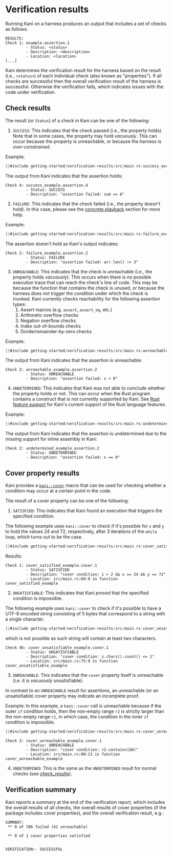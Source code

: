 # Verification results

Running Kani on a harness produces an output that includes a set of checks as
follows:

```
RESULTS:
Check 1: example.assertion.1
         - Status: <status>
         - Description: <description>
         - Location: <location>
[...]
```

Kani determines the verification result for the harness based on the
result (i.e., `<status>`) of each individual check (also known as "properties"). If all
checks are successful then the overall verification result of the harness is successful. Otherwise the
verification fails, which indicates issues with the code under verification.

## Check results

The result (or `Status`) of a check in Kani can be one of the following:

1. `SUCCESS`: This indicates that the check passed (i.e., the property holds).
Note that in some cases, the property may hold _vacuously_. This can occur
because the property is unreachable, or because the harness is
_over-constrained_.

Example:
```rust
{{#include getting-started/verification-results/src/main.rs:success_example}}
```
The output from Kani indicates that the assertion holds:
```
Check 4: success_example.assertion.4
         - Status: SUCCESS
         - Description: "assertion failed: sum == 6"
```

2. `FAILURE`: This indicates that the check failed (i.e., the property doesn't
hold). In this case, please see the [concrete playback](./reference/experimental/concrete-playback.md)
section for more help.

Example:
```rust
{{#include getting-started/verification-results/src/main.rs:failure_example}}
```
The assertion doesn't hold as Kani's output indicates:
```
Check 2: failure_example.assertion.2
         - Status: FAILURE
         - Description: "assertion failed: arr.len() != 3"
```

3. `UNREACHABLE`: This indicates that the check is unreachable (i.e., the
property holds _vacuously_). This occurs when there is no possible execution
trace that can reach the check's line of code.
This may be because the function that contains the check is unused, or because
the harness does not trigger the condition under which the check is invoked.
Kani currently checks reachability for the following assertion types:
    1. Assert macros (e.g. `assert`, `assert_eq`, etc.)
    2. Arithmetic overflow checks
    3. Negation overflow checks
    4. Index out-of-bounds checks
    5. Divide/remainder-by-zero checks

Example:

```rust
{{#include getting-started/verification-results/src/main.rs:unreachable_example}}
```

The output from Kani indicates that the assertion is unreachable:
```
Check 2: unreachable_example.assertion.2
         - Status: UNREACHABLE
         - Description: "assertion failed: x < 8"
```

4. `UNDETERMINED`: This indicates that Kani was not able to conclude whether the
property holds or not. This can occur when the Rust program contains a construct
that is not currently supported by Kani. See
[Rust feature support](./rust-feature-support.md) for Kani's current support of the
Rust language features.

Example:
```rust
{{#include getting-started/verification-results/src/main.rs:undetermined_example}}
```
The output from Kani indicates that the assertion is undetermined due to the
missing support for inline assembly in Kani:
```
Check 2: undetermined_example.assertion.2
         - Status: UNDETERMINED
         - Description: "assertion failed: x == 0"
```

## Cover property results

Kani provides a [`kani::cover`](https://model-checking.github.io/kani/crates/doc/kani/macro.cover.html) macro that can be used for checking whether a condition may occur at a certain point in the code.

The result of a cover property can be one of the following:

1. `SATISFIED`: This indicates that Kani found an execution that triggers the specified condition.

The following example uses `kani::cover` to check if it's possible for `x` and `y` to hold the values 24 and 72, respectively, after 3 iterations of the `while` loop, which turns out to be the case.
```rust
{{#include getting-started/verification-results/src/main.rs:cover_satisfied_example}}
```
Results:
```
Check 1: cover_satisfied_example.cover.1
         - Status: SATISFIED
         - Description: "cover condition: i > 2 && x == 24 && y == 72"
         - Location: src/main.rs:60:9 in function cover_satisfied_example
```

2. `UNSATISFIABLE`: This indicates that Kani _proved_ that the specified condition is impossible.

The following example uses `kani::cover` to check if it's possible to have a UTF-8 encoded string consisting of 5 bytes that correspond to a string with a single character.
```rust
{{#include getting-started/verification-results/src/main.rs:cover_unsatisfiable_example}}
```
which is not possible as such string will contain at least two characters.
```
Check 46: cover_unsatisfiable_example.cover.1
         - Status: UNSATISFIABLE
         - Description: "cover condition: s.chars().count() <= 1"
         - Location: src/main.rs:75:9 in function cover_unsatisfiable_example
```

3. `UNREACHABLE`: This indicates that the `cover` property itself is unreachable (i.e. it is _vacuously_ unsatisfiable).

In contrast to an `UNREACHABLE` result for assertions, an unreachable (or an unsatisfiable) cover property may indicate an incomplete proof.

Example:
In this example, a `kani::cover` call is unreachable because if the outer `if` condition holds, then the non-empty range `r2` is strictly larger than the non-empty range `r1`, in which case, the condition in the inner `if` condition is impossible.
```rust
{{#include getting-started/verification-results/src/main.rs:cover_unreachable_example}}
```
```
Check 3: cover_unreachable_example.cover.1
         - Status: UNREACHABLE
         - Description: "cover condition: r2.contains(&0)"
         - Location: src/main.rs:90:13 in function cover_unreachable_example
```

4. `UNDETERMINED`: This is the same as the `UNDETERMINED` result for normal checks (see [check_results](#check-results)).

## Verification summary

Kani reports a summary at the end of the verification report, which includes the overall results of all checks, the overall results of cover properties (if the package includes cover properties), and the overall verification result, e.g.:
```
SUMMARY:
 ** 0 of 786 failed (41 unreachable)

 ** 0 of 1 cover properties satisfied


VERIFICATION:- SUCCESSFUL
```
